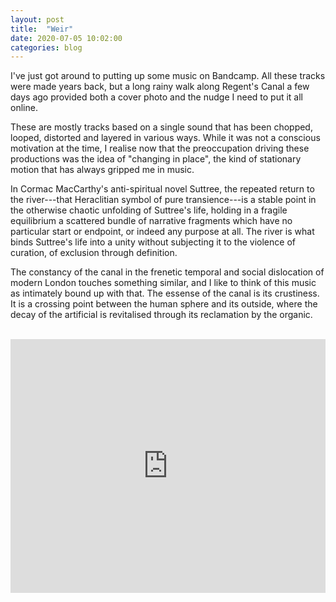 ```yaml
---
layout: post
title:  "Weir"
date: 2020-07-05 10:02:00
categories: blog
---
```


I've just got around to putting up some music on Bandcamp. All these tracks were made years back, but a long rainy walk along Regent's Canal a few days ago provided both a cover photo and the nudge I need to put it all online.

These are mostly tracks based on a single sound that has been chopped, looped, distorted and layered in various ways. While it was not a conscious motivation at the time, I realise now that the preoccupation driving these productions was the idea of "changing in place", the kind of stationary motion that has always gripped me in music.

In Cormac MacCarthy's anti-spiritual novel Suttree, the repeated return to the river---that Heraclitian symbol of pure transience---is a stable point in the otherwise chaotic unfolding of Suttree's life, holding in a fragile equilibrium a scattered bundle of narrative fragments which have no particular start or endpoint, or indeed any purpose at all. The river is what binds Suttree's life into a unity without subjecting it to the violence of curation, of exclusion through definition.

The constancy of the canal in the frenetic temporal and social dislocation of modern London touches something similar, and I like to think of this music as intimately bound up with that. The essense of the canal is its crustiness. It is a crossing point between the human sphere and its outside, where the decay of the artificial is revitalised through its reclamation by the organic.

<br />
<iframe style="border: 0; width: 100%; height: 406px;" src="https://bandcamp.com/EmbeddedPlayer/album=2421086465/size=large/bgcol=ffffff/linkcol=0687f5/artwork=small/transparent=true/" seamless><a href="http://olivercampbell.bandcamp.com/album/weir">Weir by Oliver Campbell</a></iframe>
